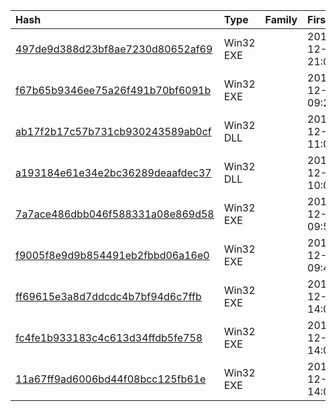 |Hash|Type|Family|First_Seen|Name|
|:--|:--|:--|:--|:--|
|[497de9d388d23bf8ae7230d80652af69](https://www.virustotal.com/gui/file/497de9d388d23bf8ae7230d80652af69)|Win32 EXE||2016-12-20 21:05:22|497de9d388d23bf8ae7230d80652af69_FjsXKLZIiPfhL.EXe|
|[f67b65b9346ee75a26f491b70bf6091b](https://www.virustotal.com/gui/file/f67b65b9346ee75a26f491b70bf6091b)|Win32 EXE||2016-12-20 09:21:17|myfile.exe|
|[ab17f2b17c57b731cb930243589ab0cf](https://www.virustotal.com/gui/file/ab17f2b17c57b731cb930243589ab0cf)|Win32 DLL||2016-12-19 11:06:32|myfile.exe|
|[a193184e61e34e2bc36289deaafdec37](https://www.virustotal.com/gui/file/a193184e61e34e2bc36289deaafdec37)|Win32 DLL||2016-12-19 10:06:04|myfile.exe|
|[7a7ace486dbb046f588331a08e869d58](https://www.virustotal.com/gui/file/7a7ace486dbb046f588331a08e869d58)|Win32 EXE||2016-12-19 09:58:43|7a7ace486dbb046f588331a08e869d58_GftoGrhnFFCOJmNfpDWk.ExE|
|[f9005f8e9d9b854491eb2fbbd06a16e0](https://www.virustotal.com/gui/file/f9005f8e9d9b854491eb2fbbd06a16e0)|Win32 EXE||2016-12-19 09:47:05|myfile.exe|
|[ff69615e3a8d7ddcdc4b7bf94d6c7ffb](https://www.virustotal.com/gui/file/ff69615e3a8d7ddcdc4b7bf94d6c7ffb)|Win32 EXE||2016-12-18 14:08:21|ff69615e3a8d7ddcdc4b7bf94d6c7ffb_lLHuWrWdG.eXE|
|[fc4fe1b933183c4c613d34ffdb5fe758](https://www.virustotal.com/gui/file/fc4fe1b933183c4c613d34ffdb5fe758)|Win32 EXE||2016-12-18 14:07:28|8.bin|
|[11a67ff9ad6006bd44f08bcc125fb61e](https://www.virustotal.com/gui/file/11a67ff9ad6006bd44f08bcc125fb61e)|Win32 EXE||2016-12-18 14:05:39|myfile.exe|
